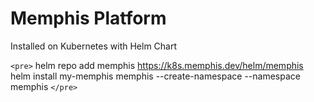 # Memphis Platform
Installed on Kubernetes with Helm Chart

`<pre>`
helm repo add memphis https://k8s.memphis.dev/helm/memphis
helm install my-memphis memphis --create-namespace --namespace memphis
`</pre>`
